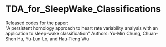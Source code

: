 # TDA_for_SleepWake_Classifications
Released codes for the paper:  
"A persistent homology approach to heart rate variability analysis with an application to sleep-wake classification"
Authors: Yu-Min Chung, Chuan-Shen Hu, Yu-Lun Lo, and Hau-Tieng Wu
